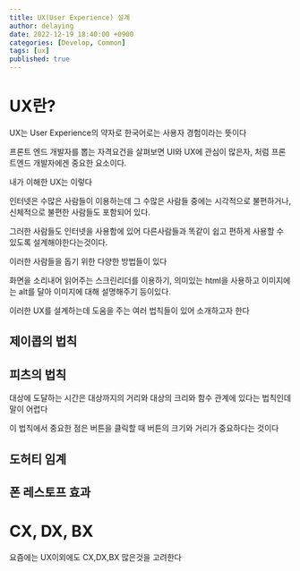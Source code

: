 ```yaml
---
title: UX(User Experience) 설계
author: delaying
date: 2022-12-19 18:40:00 +0900
categories: [Develop, Common]
tags: [ux]
published: true
---
```


# UX란?
UX는 User Experience의 약자로 한국어로는 사용자 경험이라는 뜻이다


프론트 엔드 개발자를 뽑는 자격요건을 살펴보면 UI와 UX에 관심이 많은자, 처럼 프론트엔드 개발자에겐 중요한 요소이다.


내가 이해한 UX는 이렇다

인터넷은 수많은 사람들이 이용하는데 
그 수많은 사람들 중에는 시각적으로 불편하거나, 신체적으로 불편한 사람들도 포함되어 있다.

그러한 사람들도 인터넷을 사용함에 있어 다른사람들과 똑같이 쉽고 편하게 사용할 수 있도록 설계해야한다는것이다.


이러한 사람들을 돕기 위한 다양한 방법들이 있다

화면을 소리내어 읽어주는 스크린리더를 이용하기,
의미있는 html을 사용하고 이미지에는 alt를 달아 이미지에 대해 설명해주기 등이있다.


이러한 UX를 설계하는데 도움을 주는 여러 법칙들이 있어 소개하고자 한다

## 제이콥의 법칙


## 피츠의 법칙
대상에 도달하는 시간은 대상까지의 거리와 대상의 크리와 함수 관계에 있다는 법칙인데 말이 어렵다

이 법칙에서 중요한 점은 버튼을 클릭할 때 버튼의 크기와 거리가 중요하다는 것이다



## 도허티 임계

## 폰 레스토프 효과



# CX, DX, BX
요즘에는 UX이외에도 CX,DX,BX 많은것을 고려한다